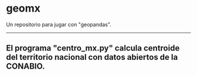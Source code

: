 # geomx

Un repositorio para jugar con "geopandas".

--- 
El programa "centro_mx.py" calcula centroide del territorio nacional con datos abiertos de la CONABIO.
---

